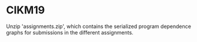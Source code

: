 # CIKM19

Unzip 'assignments.zip', which contains the serialized program dependence graphs for submissions in the different assignments.